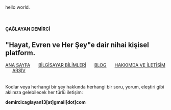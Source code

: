 <br><p3>hello world.</p3>
<html>
	<head>
		<title>Ana Sayfa</title>
		<link rel="stylesheet" type="text/css" href="RMStyle.css">
		<link rel="icon" href="coloricon.png">
		<link rel="stylesheet" href="sunburst.css">
		<script src="highlight.pack.js"></script><script>hljs.initHighlightingOnLoad();</script>
	</head>
	<br>
</html>
  

#### ÇAĞLAYAN DEMİRCİ
<p2>"Hayat, Evren ve Her Şey"e dair nihai kişisel platform.</p2>
---
[ANA SAYFA](https://caglayandemirci.github.io) &nbsp;&emsp;
[BİLGİSAYAR BİLİMLERİ](https://caglayandemirci.github.io/CS/MainPage)	&nbsp;&emsp;
[BLOG](https://caglayandemirci.github.io/Blog/MainPage)	&nbsp;&emsp;
<a class="currentLink" href="https://caglayandemirci.github.io/about&contact">HAKKIMDA VE İLETİŞİM</a>	&nbsp;&emsp;
[ARŞİV](https://caglayandemirci.github.io/archive)	&nbsp;&emsp;
<br><br><br>
Kodlar veya herhangi bir şey hakkında herhangi bir soru, yorum, eleştiri gibi aklınıza gelebilecek her türlü iletişim:

**demircicaglayan13[at]gmail[dot]com**

